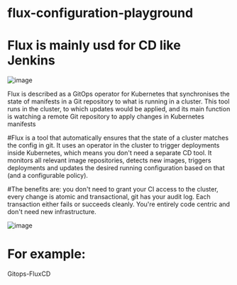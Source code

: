 # flux-configuration-playground


# Flux is mainly usd for CD like Jenkins

![image](https://user-images.githubusercontent.com/54719289/116299017-13dabc80-a795-11eb-9659-55e343e234ea.png)

Flux is described as a GitOps operator for Kubernetes that synchronises the state of manifests in a Git repository to what is running in a cluster. This tool runs in the cluster, to which updates would be applied, and its main function is watching a remote Git repository to apply changes in Kubernetes manifests


#Flux is a tool that automatically ensures that the state of a cluster matches the config in git. It uses an operator in the cluster to trigger deployments inside Kubernetes, which means you don't need a separate CD tool. It monitors all relevant image repositories, detects new images, triggers deployments and updates the desired running configuration based on that (and a configurable policy).

#The benefits are: you don't need to grant your CI access to the cluster, every change is atomic and transactional, git has your audit log. Each transaction either fails or succeeds cleanly. You're entirely code centric and don't need new infrastructure.


![image](https://user-images.githubusercontent.com/54719289/116298913-f574c100-a794-11eb-9a19-11cdb9b41f32.png)


For example:
===========

Gitops-FluxCD


